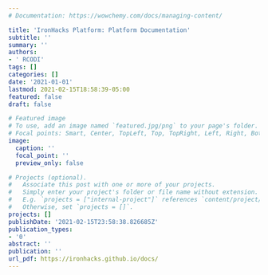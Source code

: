 ```yaml
---
# Documentation: https://wowchemy.com/docs/managing-content/

title: 'IronHacks Platform: Platform Documentation'
subtitle: ''
summary: ''
authors:
- ' RCODI'
tags: []
categories: []
date: '2021-01-01'
lastmod: 2021-02-15T18:58:39-05:00
featured: false
draft: false

# Featured image
# To use, add an image named `featured.jpg/png` to your page's folder.
# Focal points: Smart, Center, TopLeft, Top, TopRight, Left, Right, BottomLeft, Bottom, BottomRight.
image:
  caption: ''
  focal_point: ''
  preview_only: false

# Projects (optional).
#   Associate this post with one or more of your projects.
#   Simply enter your project's folder or file name without extension.
#   E.g. `projects = ["internal-project"]` references `content/project/deep-learning/index.md`.
#   Otherwise, set `projects = []`.
projects: []
publishDate: '2021-02-15T23:58:38.826685Z'
publication_types:
- '0'
abstract: ''
publication: ''
url_pdf: https://ironhacks.github.io/docs/
---
```

